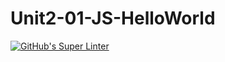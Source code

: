 # Unit2-01-JS-HelloWorld
[![GitHub's Super Linter](https://github.com/ICS20-Programming-SamMakuc/Unit2-01-JS-HelloWorld/workflows/GitHub's%20Super%20Linter/badge.svg)](https://github.com/ICS20-Programming-SamMakuc/Unit2-01-JS-HelloWorld/actions)
